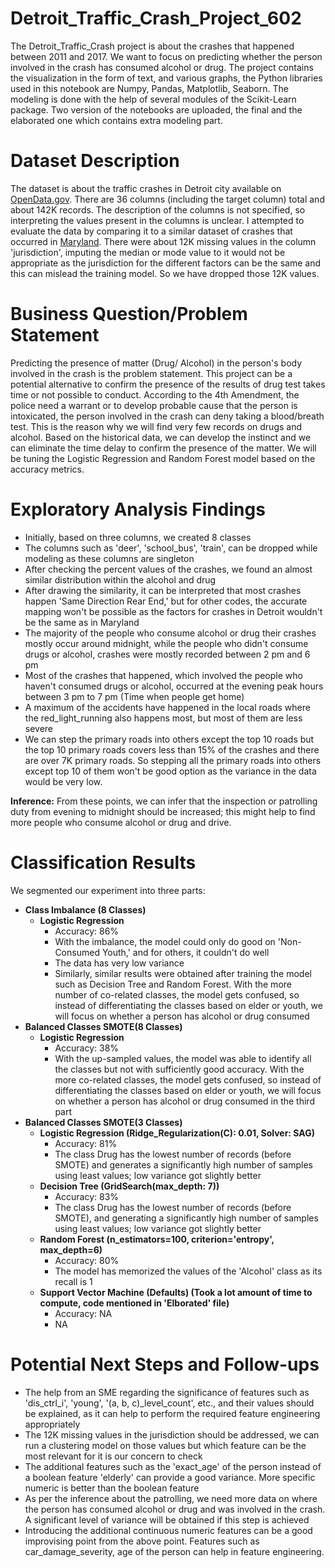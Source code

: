 # Detroit_Traffic_Crash_Project_602
The Detroit_Traffic_Crash project is about the crashes that happened between 2011 and 2017. We want to focus on predicting whether the person involved in the crash has consumed alcohol or drug. The project contains the visualization in the form of text, and various graphs, the Python libraries used in this notebook are Numpy, Pandas, Matplotlib, Seaborn. The modeling is done with the help of several modules of the Scikit-Learn package. Two version of the notebooks are uploaded, the final and the elaborated one which contains extra modeling part.

# Dataset Description
The dataset is about the traffic crashes in Detroit city available on [OpenData.gov](https://data.ferndalemi.gov/datasets/detroitmi::traffic-crashes/about). There are 36 columns (including the target column) total and about 142K records. The description of the columns is not specified, so interpreting the values present in the columns is unclear. I attempted to evaluate the data by comparing it to a similar dataset of crashes that occurred in [Maryland](https://opendata.maryland.gov/Public-Safety/Maryland-Statewide-Vehicle-Crashes/65du-s3qu). There were about 12K missing values in the column 'jurisdiction', imputing the median or mode value to it would not be appropriate as the jurisdiction for the different factors can be the same and this can mislead the training model. So we have dropped those 12K values.
 

# Business Question/Problem Statement
Predicting the presence of matter (Drug/ Alcohol) in the person's body involved in the crash is the problem statement. This project can be a potential alternative to confirm the presence of the results of drug test takes time or not possible to conduct. According to the 4th Amendment, the police need a warrant or to develop probable cause that the person is intoxicated, the person involved in the crash can deny taking a blood/breath test. This is the reason why we will find very few records on drugs and alcohol. Based on the historical data, we can develop the instinct and we can eliminate the time delay to confirm the presence of the matter. We will be tuning the Logistic Regression and Random Forest model based on the accuracy metrics.

# Exploratory Analysis Findings


- Initially, based on three columns, we created 8 classes
- The columns such as 'deer', 'school_bus', 'train', can be dropped while modeling as these columns are singleton
- After checking the percent values of the crashes, we found an almost similar distribution within the alcohol and drug
- After drawing the similarity, it can be interpreted that most crashes happen 'Same Direction Rear End,' but for other codes, the accurate mapping won't be possible as the factors for crashes in Detroit wouldn't be the same as in Maryland
- The majority of the people who consume alcohol or drug their crashes mostly occur around midnight, while the people who didn't consume drugs or alcohol, crashes were mostly recorded between 2 pm and 6 pm
- Most of the crashes that happened, which involved the people who haven't consumed drugs or alcohol, occurred at the evening peak hours between 3 pm to 7 pm (Time when people get home)
- A maximum of the accidents have happened in the local roads where the red_light_running also happens most, but most of them are less severe
- We can step the primary roads into others except the top 10 roads but the top 10 primary roads covers less than 15% of the crashes and there are over 7K primary roads. So stepping all the primary roads into others except top 10 of them won't be good option as the variance in the data would be very low.

__Inference:__ From these points, we can infer that the inspection or patrolling duty from evening to midnight should be increased; this might help to find more people who consume alcohol or drug and drive.



# Classification Results
We segmented our experiment into three parts:

- __Class Imbalance (8 Classes)__
   - __Logistic Regression__
      - Accuracy: 86%
      - With the imbalance, the model could only do good on 'Non-Consumed Youth,' and for others, it couldn't do well
      - The data has very low variance
      - Similarly, similar results were obtained after training the model such as Decision Tree and Random Forest. With the more number of co-related classes, the model gets confused, so instead of differentiating the classes based on elder or youth, we will focus on whether a person has alcohol or drug consumed
- __Balanced Classes SMOTE(8 Classes)__
   -  __Logistic Regression__
      - Accuracy: 38%
      - With the up-sampled values, the model was able to identify all the classes but not with sufficiently good accuracy. With the more co-related classes, the model gets confused, so instead of differentiating the classes based on elder or youth, we will focus on whether a person has alcohol or drug consumed in the third part
- __Balanced Classes SMOTE(3 Classes)__
   - __Logistic Regression (Ridge_Regularization(C): 0.01, Solver: SAG)__
      - Accuracy: 81%
      - The class Drug has the lowest number of records (before SMOTE) and generates a significantly high number of samples using least values; low variance got slightly better
   - __Decision Tree (GridSearch(max_depth: 7))__
      - Accuracy: 83%
      - The class Drug has the lowest number of records (before SMOTE), and generating a significantly high number of samples using least values; low variance got slightly better
   - __Random Forest (n_estimators=100, criterion='entropy', max_depth=6)__
      - Accuracy: 80%
      - The model has memorized the values of the 'Alcohol' class as its recall is 1
    - __Support Vector Machine (Defaults) (Took a lot amount of time to compute, code mentioned in 'Elborated' file)__
      - Accuracy: NA
      - NA


# Potential Next Steps and Follow-ups

- The help from an SME regarding the significance of features such as 'dis_ctrl_i', 'young', '(a, b, c)_level_count', etc., and their values should be explained, as it can help to perform the required feature engineering appropriately
- The 12K missing values in the jurisdiction should be addressed, we can run a clustering model on those values but which feature can be the most relevant for it is our concern to check
- The additional features such as the 'exact_age' of the person instead of a boolean feature 'elderly' can provide a good variance. More specific numeric is better than the boolean feature
- As per the inference about the patrolling, we need more data on where the person has consumed alcohol or drug and was involved in the crash. A significant level of variance will be obtained if this step is achieved
- Introducing the additional continuous numeric features can be a good improvising point from the above point. Features such as car_damage_severity, age of the person can help in feature engineering.
